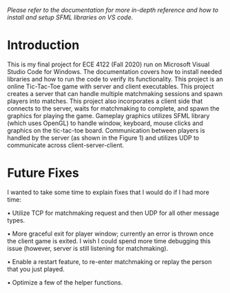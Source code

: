 *Please refer to the documentation for more in-depth reference and how to install and setup SFML libraries on VS code.*
# Introduction
This is my final project for ECE 4122 (Fall 2020) run on Microsoft Visual Studio Code for Windows. The documentation covers how to install needed libraries and how to run the code to verify its functionality. 
This project is an online Tic-Tac-Toe game with server and client executables. This project creates a server that can handle multiple matchmaking sessions and spawn players into matches. This project also incorporates a client side that connects to the server, waits for matchmaking to complete, and spawn the graphics for playing the game. Gameplay graphics utilizes SFML library (which uses OpenGL) to handle window, keyboard, mouse clicks and graphics on the tic-tac-toe board. Communication between players is handled by the server (as shown in the Figure 1) and utilizes UDP to communicate across client-server-client. 

# Future Fixes 
I wanted to take some time to explain fixes that I would do if I had more time:

  •	Utilize TCP for matchmaking request and then UDP for all other message types.
  
  •	More graceful exit for player window; currently an error is thrown once the client game is exited. I wish I could spend more time debugging this issue (however, server is still listening for matchmaking).
    
  •	Enable a restart feature, to re-enter matchmaking or replay the person that you just played.
  
  •	Optimize a few of the helper functions. 

